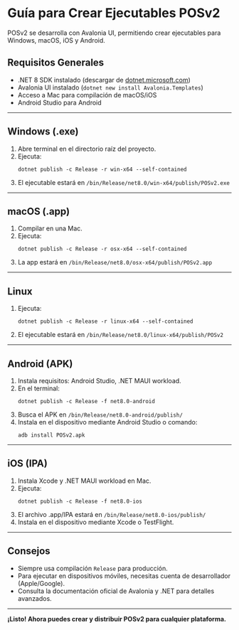 # Guía para Crear Ejecutables POSv2

POSv2 se desarrolla con Avalonia UI, permitiendo crear ejecutables para Windows, macOS, iOS y Android.

## Requisitos Generales
- .NET 8 SDK instalado (descargar de [dotnet.microsoft.com](https://dotnet.microsoft.com))
- Avalonia UI instalado (`dotnet new install Avalonia.Templates`)
- Acceso a Mac para compilación de macOS/iOS
- Android Studio para Android

---

## Windows (.exe)
1. Abre terminal en el directorio raíz del proyecto.
2. Ejecuta:
   ```
   dotnet publish -c Release -r win-x64 --self-contained
   ```
3. El ejecutable estará en `/bin/Release/net8.0/win-x64/publish/POSv2.exe`

---

## macOS (.app)
1. Compilar en una Mac.
2. Ejecuta:
   ```
   dotnet publish -c Release -r osx-x64 --self-contained
   ```
3. La app estará en `/bin/Release/net8.0/osx-x64/publish/POSv2.app`

---

## Linux
1. Ejecuta:
   ```
   dotnet publish -c Release -r linux-x64 --self-contained
   ```
2. El ejecutable estará en `/bin/Release/net8.0/linux-x64/publish/POSv2`

---

## Android (APK)
1. Instala requisitos: Android Studio, .NET MAUI workload.
2. En el terminal:
   ```
   dotnet publish -c Release -f net8.0-android
   ```
3. Busca el APK en `/bin/Release/net8.0-android/publish/`
4. Instala en el dispositivo mediante Android Studio o comando:
   ```
   adb install POSv2.apk
   ```

---

## iOS (IPA)
1. Instala Xcode y .NET MAUI workload en Mac.
2. Ejecuta:
   ```
   dotnet publish -c Release -f net8.0-ios
   ```
3. El archivo .app/IPA estará en `/bin/Release/net8.0-ios/publish/`
4. Instala en el dispositivo mediante Xcode o TestFlight.

---

## Consejos
- Siempre usa compilación `Release` para producción.
- Para ejecutar en dispositivos móviles, necesitas cuenta de desarrollador (Apple/Google).
- Consulta la documentación oficial de Avalonia y .NET para detalles avanzados.

---

**¡Listo! Ahora puedes crear y distribuir POSv2 para cualquier plataforma.**